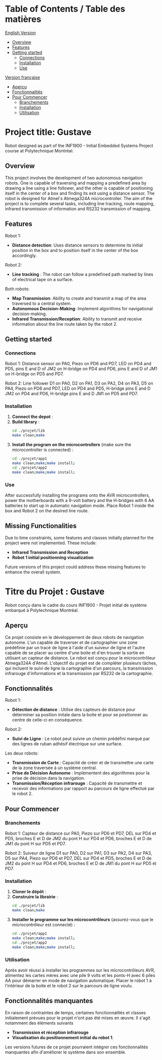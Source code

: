 # Table of Contents / Table des matières
[English Version](#project-title-gustave)
  - [Overview](#overview)
  - [Features](#features)
  - [Getting started](#getting-started)
    - [Connections](#connections)
    - [Installation](#installation)
    - [Use](#use)

[Version française](#titre-du-projet--gustave)
  - [Aperçu](#aperçu)
  - [Fonctionnalités](#fonctionnalités)
  - [Pour Commencer](#pour-commencer)
    - [Branchements](#branchements)
    - [Installation](#installation-1)
    - [Utilisation](#utilisation)

# Project title: Gustave

Robot designed as part of the INF1900 - Initial Embedded Systems Project course at Polytechnique Montréal.
 

## Overview
This project involves the development of two autonomous navigation robots. One is capable of traversing and mapping a predefined area by drawing a line using a line follower, and the other is capable of positioning itself in the center of a box and finding its exit using a distance sensor. The robot is designed for Atmel's Atmega324A microcontroller. The aim of the project is to complete several tasks, including line tracking, route mapping, infrared transmission of information and RS232 transmission of mapping.
## Features
Robot 1:
- **Distance detection**: Uses distance sensors to determine its initial position in the box and to position itself in the center of the box accordingly.

Robot 2:
- **Line tracking** : The robot can follow a predefined path marked by lines of electrical tape on a surface.

Both robots:
- **Map Transmission**: Ability to create and transmit a map of the area traversed to a central system.
- **Autonomous Decision-Making**: Implement algorithms for navigational decision-making.
- **Infrared Transmission/Reception**: Ability to transmit and receive information about the line route taken by the robot 2.



## Getting started


### Connections
Robot 1: Distance sensor on PA0, Piezo on PD6 and PD7, LED on PD4 and PD5, pins E and D of JM2 on H-bridge on PD4 and PD6, pins E and D of JM1 on H-bridge on PD5 and PD7.

Robot 2: Line follower D1 on PA0, D2 on PA1, D3 on PA2, D4 on PA3, D5 on PA4, Piezo on PD6 and PD7, LED on PD4 and PD5, H-bridge pins E and D JM2 on PD4 and PD6, H-bridge pins E and D JM1 on PD5 and PD7.

### Installation
1. **Connect the depot** :
2. **Build library** :
   ```bash
   cd ./projet/lib
   make clean;make
   ```
3. **Install the program on the microcontrollers** (make sure the microcontroller is connected) :
   ```bash
   cd ./projet/app1
   make clean;make;make install;
   cd ./projet/app2
   make clean;make;make install;
   ```


### Use
After successfully installing the programs onto the AVR microcontrollers, power the motherboards with a 9-volt battery and the H-bridges with 6 AA batteries to start up in automatic navigation mode. Place Robot 1 inside the box and Robot 2 on the desired line route.

## Missing Functionalities

Due to time constraints, some features and classes initially planned for the project were not implemented. These include:

- **Infrared Transmission and Reception**
- **Robot 1 initial positionning visualization**

Future versions of this project could address these missing features to enhance the overall system.

# Titre du Projet : Gustave

Robot conçu dans le cadre du cours INF1900 - Projet initial de système embarqué à Polytechnique Montréal.
 

## Aperçu
Ce projet consiste en le développement de deux robots de navigation autonome. L'un capable de traverser et de cartographier une zone prédéfinie par un tracé de ligne à l'aide d'un suiveur de ligne et l'autre capable de se placer au centre d'une boite et d'en trouver la sortie en utilisant un capteur de distance. Le robot est conçu pour le microcontrôleur Atmega324A d'Atmel. L'objectif du projet est de compléter plusieurs tâches, qui incluent le suivi de ligne la cartographie d'un parcours, la transmission infrarouge d'informations et la transmission par RS232 de la cartographie.
## Fonctionnalités
Robot 1:
- **Détection de distance** : Utilise des capteurs de distance pour déterminer sa position initale dans la boite et pour se positionner au centre de celle-ci en conséquence.

Robot 2:
- **Suivi de Ligne** : Le robot peut suivre un chemin prédéfini marqué par des lignes de ruban adhésif électrique sur une surface.

Les deux robots:
- **Transmission de Carte** : Capacité de créer et de transmettre une carte de la zone traversée à un système central.
- **Prise de Décision Autonome** : Implémentent des algorithmes pour la prise de décision dans la navigation.
- **Transmission/Réception infrarouge** : Capacité de transmettre et recevoir des informations par rapport au parcours de ligne effectué par le robot 2.


## Pour Commencer


### Branchements
Robot 1: Capteur de distance sur PA0, Piezo sur PD6 et PD7, DEL sur PD4 et PD5, broches E et D de JM2 du pont H sur PD4 et PD6, broches E et D de JM1 du pont H sur PD5 et PD7.

Robot 2: Suiveur de ligne D1 sur PA0, D2 sur PA1, D3 sur PA2, D4 sur PA3, D5 sur PA4, Piezo sur PD6 et PD7, DEL sur PD4 et PD5, broches E et D de JM2 du pont H sur PD4 et PD6, broches E et D de JM1 du pont H sur PD5 et PD7.

### Installation
1. **Cloner le dépôt** :
2. **Construire la librairie** :
   ```bash
   cd ./projet/lib
   make clean;make
   ```
3. **Installer le programme sur les microcontrôleurs** (assurez-vous que le microcontrôleur est connecté) :
   ```bash
   cd ./projet/app1
   make clean;make;make install;
   cd ./projet/app2
   make clean;make;make install;
   ```


### Utilisation
Après avoir réussi à installer les programmes sur les microcontrôleurs AVR, alimentez les cartes mères avec une pile 9 volts et les ponts-H avec 6 piles AA pour démarrer en mode de navigation automatique. Placer le robot 1 à l'intérieur de la boite et le robot 2 sur le parcours de ligne voulu.

## Fonctionnalités manquantes

En raison de contraintes de temps, certaines fonctionnalités et classes initialement prévues pour le projet n'ont pas été mises en œuvre. Il s'agit notamment des éléments suivants

- **Transmission et réception infrarouge**
- **Visualisation du positionnement initial du robot 1**.

Les versions futures de ce projet pourraient intégrer ces fonctionnalités manquantes afin d'améliorer le système dans son ensemble.


